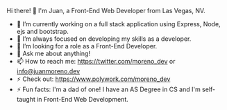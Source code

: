 Hi there! 👋
I'm Juan, a Front-End Web Developer from Las Vegas, NV. 

- 🔭 I’m currently working on a full stack application using Express, Node, ejs and bootstrap.
- 🌱 I’m always focused on developing my skills as a developer.
- 👯 I’m looking for a role as a Front-End Developer.
- 💬 Ask me about anything!
- 📫 How to reach me: https://twitter.com/moreno_dev or info@juanmoreno.dev
- ⚡ Check out: https://www.polywork.com/moreno_dev
- ⚡ Fun facts: I'm a dad of one! I have an AS Degree in CS and I'm self-taught in Front-End Web Development.

